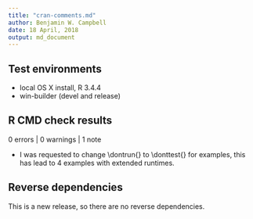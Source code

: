 ```yaml
---
title: "cran-comments.md"
author: Benjamin W. Campbell
date: 18 April, 2018
output: md_document
---
```


## Test environments
* local OS X install, R 3.4.4
* win-builder (devel and release)

## R CMD check results

0 errors | 0 warnings | 1 note

* I was requested to change \dontrun{} to \donttest{} for examples, this has lead to 4 examples with extended runtimes.

## Reverse dependencies

This is a new release, so there are no reverse dependencies.



